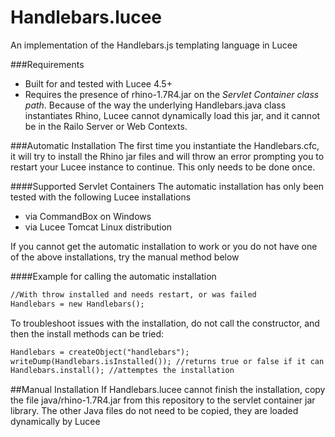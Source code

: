 # Handlebars.lucee
An implementation of the Handlebars.js templating language in Lucee

###Requirements
* Built for and tested with Lucee 4.5+
* Requires the presence of rhino-1.7R4.jar on the *Servlet Container class path*. Because of the way the underlying Handlebars.java class instantiates Rhino, Lucee cannot dynamically load this jar, and it cannot be in the Railo Server or Web Contexts.

###Automatic Installation
The first time you instantiate the Handlebars.cfc, it will try to install the Rhino jar files and will throw an error prompting you to restart your Lucee instance to continue. This only needs to be done once.

####Supported Servlet Containers
The automatic installation has only been tested with the following Lucee installations
* via CommandBox on Windows
* via Lucee Tomcat Linux distribution

If you cannot get the automatic installation to work or you do not have one of the above installations, try the manual method below

####Example for calling the automatic installation
```coldfusion
//With throw installed and needs restart, or was failed
Handlebars = new Handlebars();
```

To troubleshoot issues with the installation, do not call the constructor, and then the install methods can be tried:

```coldfusion
Handlebars = createObject("handlebars");
writeDump(Handlebars.isInstalled()); //returns true or false if it can fine Rhino
Handlebars.install(); //attemptes the installation
```

##Manual Installation
If Handlebars.lucee cannot finish the installation, copy the file java/rhino-1.7R4.jar from this repository to the servlet container jar library. The other Java files do not need to be copied, they are loaded dynamically by Lucee
